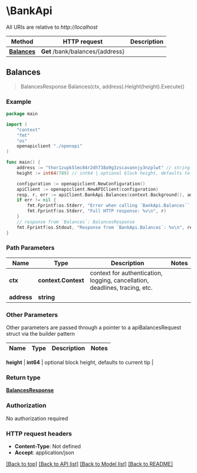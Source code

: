 # \BankApi

All URIs are relative to *http://localhost*

Method | HTTP request | Description
------------- | ------------- | -------------
[**Balances**](BankApi.md#Balances) | **Get** /bank/balances/{address} | 



## Balances

> BalancesResponse Balances(ctx, address).Height(height).Execute()





### Example

```go
package main

import (
    "context"
    "fmt"
    "os"
    openapiclient "./openapi"
)

func main() {
    address := "thor1zupk5lmc84r2dh738a9g3zscavannjy3nzplwt" // string | 
    height := int64(789) // int64 | optional block height, defaults to current tip (optional)

    configuration := openapiclient.NewConfiguration()
    apiClient := openapiclient.NewAPIClient(configuration)
    resp, r, err := apiClient.BankApi.Balances(context.Background(), address).Height(height).Execute()
    if err != nil {
        fmt.Fprintf(os.Stderr, "Error when calling `BankApi.Balances``: %v\n", err)
        fmt.Fprintf(os.Stderr, "Full HTTP response: %v\n", r)
    }
    // response from `Balances`: BalancesResponse
    fmt.Fprintf(os.Stdout, "Response from `BankApi.Balances`: %v\n", resp)
}
```

### Path Parameters


Name | Type | Description  | Notes
------------- | ------------- | ------------- | -------------
**ctx** | **context.Context** | context for authentication, logging, cancellation, deadlines, tracing, etc.
**address** | **string** |  | 

### Other Parameters

Other parameters are passed through a pointer to a apiBalancesRequest struct via the builder pattern


Name | Type | Description  | Notes
------------- | ------------- | ------------- | -------------

 **height** | **int64** | optional block height, defaults to current tip | 

### Return type

[**BalancesResponse**](BalancesResponse.md)

### Authorization

No authorization required

### HTTP request headers

- **Content-Type**: Not defined
- **Accept**: application/json

[[Back to top]](#) [[Back to API list]](../README.md#documentation-for-api-endpoints)
[[Back to Model list]](../README.md#documentation-for-models)
[[Back to README]](../README.md)

